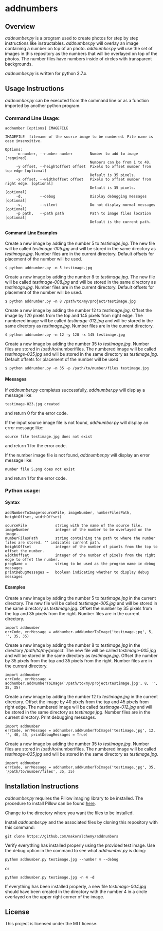 # addnumbers

## Overview
*addnumber.py* is a program used to create photos for step by step instructions like instructables. *addnumber.py* will overlay an image containing a number on top of an photo.  *addnumber.py* will use the set of images in this repository as the numbers that will be overlayed on top of the photos. The number files have numbers inside of circles with transparent backgrounds.

*addnumber.py* is written for python 2.7.x.

## Usage Instructions

*addnumber.py* can be executed from the command line or as a function imported by another python program.

### Command Line Usage:
    addnumber [options] IMAGEFILE

    IMAGEFILE  filename of the source image to be numbered. File name is case insensitive.

    Options:
         -n number, --number number        Number to add to image [required].
                                           Numbers can be from 1 to 40.
         -y offset, --heightoffset offset  Pixels to offset number from top edge [optional] 
                                           Default is 35 pixels. 
         -x offset, --widthoffset offset   Pixels to offset number from right edge. [optional] 
                                           Default is 35 pixels. [optional]
         -d,        --debug                Display debugging messages [optional]
         -s,        --silent               Do not display normal messages [optional]
         -p path,   --path path            Path to image files location [optional] 
                                           Default is the current path.       
    
#### Command Line Examples
Create a new image by adding the number 5 to *testimage.jpg*. The new file will be called *testimage-005.jpg* and will be stored in the same directory as *testimage.jpg*. Number files are in the current directory. Default offsets for placement of the number will be used.

    $ python addnumber.py -n 5 testimage.jpg

Create a new image by adding the number 8 to *testimage.jpg*. The new file will be called *testimage-008.jpg* and will be stored in the same directory as *testimage.jpg*. Number files are in the current directory. Default offsets for placement of the number will be used.

    $ python addnumber.py -n 8 /path/to/my/project/testimage.jpg

Create a new image by adding the number 12 to *testimage.jpg*. Offset the image by 120 pixels from the top and 145 pixels from right edge.  The numbered image will be called *testimage-012.jpg* and will be stored in the same directory as *testimage.jpg*. Number files are in the current directory.

    $ python addnumber.py -n 12 -y 120 -x 145 testimage.jpg

Create a new image by adding the number 35 to *testimage.jpg*. Number files are stored in /path/to/number/files. The numbered image will be called *testimage-035.jpg* and will be stored in the same directory as *testimage.jpg*. Default offsets for placement of the number will be used.

    $ python addnumber.py -n 35 -p /path/to/number/files testimage.jpg

#### Messages
If *addnumber.py* completes successfully, *addnumber.py* will display a message like:

    testimage-023.jpg created

and return 0 for the error code.

If the input source image file is not found, *addnumber.py* will display an error message like: 

    source file testimage.jpg does not exist

and return 1 for the error code.

If the number image file is not found, *addnumber.py* will display an error message like:

    number file 5.png does not exist

and return 1 for the error code.

### Python usage:
#### Syntax
    addNumberToImage(sourceFile, imageNumber, numberFilesPath, heightOffset, widthOffset)

    sourceFile             string with the name of the source file.
    imageNumber            integer of the number to be overlayed on the image.
    numberFilesPath        string containing the path to where the number files are stored. '' indicates current path.
    heightOffset           integer of the number of pixels from the top to offset the number.
    widthOffset            integer of the number of pixels from the right edge to offet the number.
    progName =             string to be used as the program name in debug messages
    printDebugMessages =   boolean indicating whether to display debug messages
#### Examples
Create a new image by adding the number 5 to *testimage.jpg* in the current directory. The new file will be called *testimage-005.jpg* and will be stored in the same directory as *testimage.jpg*. Offset the number by 35 pixels from the top and 35 pixels from the right. Number files are in the current directory.

    import addnumber
    errCode, errMessage = addnumber.addNumberToImage('testimage.jpg', 5, '', 35, 35)

Create a new image by adding the number 8 to *testimage.jpg* in the directory */path/to/my/project*. The new file will be called *testimage-005.jpg* and will be stored in the same directory as *testimage.jpg*. Offset the number by 35 pixels from the top and 35 pixels from the right. Number files are in the current directory.

    import addnumber
    errCode, errMessage = addnumber.addNumberToImage('/path/to/my/project/testimage.jpg', 8, '', 35, 35)

Create a new image by adding the number 12 to *testimage.jpg* in the current directory. Offset the image by 40 pixels from the top and 45 pixels from right edge.  The numbered image will be called *testimage-012.jpg* and will be stored in the same directory as *testimage.jpg*. Number files are in the current directory. Print debugging messages.

    import addnumber
    errCode, errMessage = addnumber.addNumberToImage('testimage.jpg', 12, '', 40, 45, printDebugMessages = True)

Create a new image by adding the number 35 to *testimage.jpg*. Number files are stored in /path/to/number/files. The numbered image will be called *testimage-035.jpg* and will be stored in the same directory as *testimage.jpg*. 
  
    import addnumber
    errCode, errMessage = addnumber.addNumberToImage('testimage.jpg', 35, '/path/to/number/files', 35, 35)

## Installation Instructions
*addnumber.py* requires the Pillow imaging library to be installed. The procedure to install Pillow can be found [here](https://python-pillow.org/).

Change to the directory where you want the files to be installed.

Install *addnumber.py* and the associated files by cloning this repository with this command:

    git clone https://github.com/makeralchemy/addnumbers

Verify everything has installed properly using the provided test image. Use the debug option in the command to see what *addnumber.py* is doing:

    python addnumber.py testimage.jpg --number 4 --debug

or

    python addnumber.py testimage.jpg -n 4 -d 

If everything has been installed properly, a new file *testimage-004.jpg* should have been created in the directory with the number 4 in a circle overlayed on the upper right corner of the image.

## License
This project is licensed under the MIT license.

